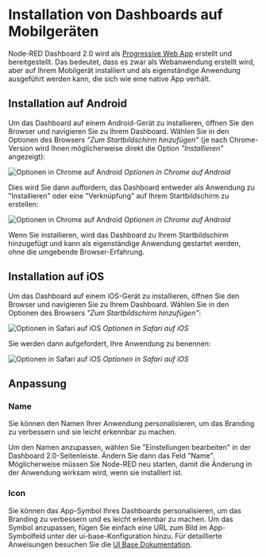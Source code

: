 <script setup>
    import AddedIn from '../../components/AddedIn.vue';
</script>

# Installation von Dashboards auf Mobilgeräten <AddedIn version="1.9.0" />

Node-RED Dashboard 2.0 wird als [Progressive Web App](https://developer.mozilla.org/en-US/docs/Web/Progressive_web_apps) erstellt und bereitgestellt. Das bedeutet, dass es zwar als Webanwendung erstellt wird, aber auf Ihrem Mobilgerät installiert und als eigenständige Anwendung ausgeführt werden kann, die sich wie eine native App verhält.

## Installation auf Android

Um das Dashboard auf einem Android-Gerät zu installieren, öffnen Sie den Browser und navigieren Sie zu Ihrem Dashboard. Wählen Sie in den Optionen des Browsers _"Zum Startbildschirm hinzufügen"_ (je nach Chrome-Version wird Ihnen möglicherweise direkt die Option _"Installieren"_ angezeigt):

<img src="../../assets/images/pwa-android-options.jpg" alt="Optionen in Chrome auf Android" style="max-width: 300px;margin: auto;">
<em>Optionen in Chrome auf Android</em>

Dies wird Sie dann auffordern, das Dashboard entweder als Anwendung zu "Installieren" oder eine "Verknüpfung" auf Ihrem Startbildschirm zu erstellen:

<img src="../../assets/images/pwa-android-install.jpg" alt="Optionen in Chrome auf Android" style="max-width: 300px;margin: auto;">
<em>Optionen in Chrome auf Android</em>

Wenn Sie installieren, wird das Dashboard zu Ihrem Startbildschirm hinzugefügt und kann als eigenständige Anwendung gestartet werden, ohne die umgebende Browser-Erfahrung.

## Installation auf iOS

Um das Dashboard auf einem iOS-Gerät zu installieren, öffnen Sie den Browser und navigieren Sie zu Ihrem Dashboard. Wählen Sie in den Optionen des Browsers _"Zum Startbildschirm hinzufügen"_:

<img src="../../assets/images/pwa-ios-options.jpg" alt="Optionen in Safari auf iOS" style="max-width: 300px;margin: auto;">
<em>Optionen in Safari auf iOS</em>

Sie werden dann aufgefordert, Ihre Anwendung zu benennen:

<img src="../../assets/images/pwa-ios-install.jpg" alt="Optionen in Safari auf iOS" style="max-width: 300px;margin: auto;">
<em>Optionen in Safari auf iOS</em>

## Anpassung

### Name

Sie können den Namen Ihrer Anwendung personalisieren, um das Branding zu verbessern und sie leicht erkennbar zu machen.

Um den Namen anzupassen, wählen Sie "Einstellungen bearbeiten" in der Dashboard 2.0-Seitenleiste. Ändern Sie dann das Feld "Name". Möglicherweise müssen Sie Node-RED neu starten, damit die Änderung in der Anwendung wirksam wird, wenn sie installiert ist.

### Icon

Sie können das App-Symbol Ihres Dashboards personalisieren, um das Branding zu verbessern und es leicht erkennbar zu machen. Um das Symbol anzupassen, fügen Sie einfach eine URL zum Bild im App-Symbolfeld unter der ui-base-Konfiguration hinzu. Für detaillierte Anweisungen besuchen Sie die [UI Base Dokumentation](/en/nodes/config/ui-base.html#application-icon).